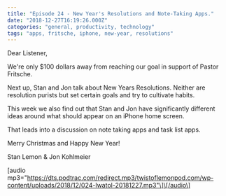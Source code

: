 ```yaml
---
title: "Episode 24 - New Year's Resolutions and Note-Taking Apps."
date: "2018-12-27T16:19:26.000Z"
categories: "general, productivity, technology"
tags: "apps, fritsche, iphone, new-year, resolutions"
---
```


Dear Listener,

We're only $100 dollars away from reaching our goal in support of Pastor Fritsche.

Next up, Stan and Jon talk about New Years Resolutions. Neither are resolution purists but set certain goals and try to cultivate habits.

This week we also find out that Stan and Jon have significantly different ideas around what should appear on an iPhone home screen.

That leads into a discussion on note taking apps and task list apps.

Merry Christmas and Happy New Year!

Stan Lemon & Jon Kohlmeier

\[audio mp3="https://dts.podtrac.com/redirect.mp3/twistoflemonpod.com/wp-content/uploads/2018/12/024-lwatol-20181227.mp3"\]\[/audio\]
